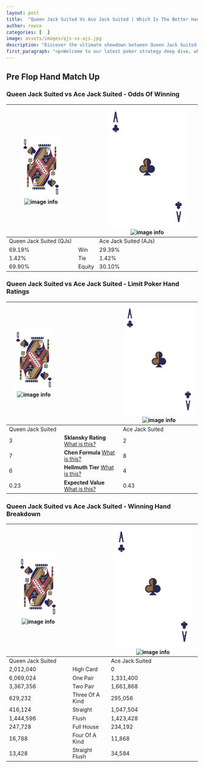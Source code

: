 ```yaml
---
layout: post
title:  "Queen Jack Suited Vs Ace Jack Suited | Which Is The Better Hand In Poker? A Complete Guide"
author: reece
categories: [  ]
image: assets/images/qjs-vs-ajs.jpg
description: "Discover the ultimate showdown between Queen Jack Suited and Ace Jack Suited in poker! Uncover the odds, strategies, and scenarios where one hand triumphs over the other. Get ready to up your poker game with this thrilling analysis."
first_paragraph: "<p>Welcome to our latest poker strategy deep dive, where we're pitting two distinct hands against each other in a high-stakes showdown: Queen Jack Suited vs Ace Jack Suited.</p><p>In the dynamic world of poker, every decision counts, and knowing which hand holds the upper hand is key to your success at the table.</p><p>In this article, we'll dissect these two hands, explore the scenarios where one dominates the other, and equip you with the knowledge to make strategic choices that can tip the odds in your favor.</p><p>Get ready to unravel the intriguing dynamics of these poker hands and elevate your game to new heights.</p>"
---
```




[comment]: # (sp0)

## Pre Flop Hand Match Up

<div class="table hand-ratings" markdown="1"> 



### Queen Jack Suited vs Ace Jack Suited - Odds Of Winning


    
| ![image info](assets/images/hand1/Q.png) ![image info](assets/images/hand1/Js.png) |  | ![image info](assets/images/hand2/A.png) ![image info](assets/images/hand2/Js.png) |
| -------- | -------- | -------- |
| Queen Jack Suited (QJs) |  | Ace Jack Suited (AJs) |
| 69.19% | Win | 29.39% |
| 1.42% | Tie | 1.42% |
| 69.90% | Equity | 30.10% |




[comment]: # (sp1)



### Queen Jack Suited vs Ace Jack Suited - Limit Poker Hand Ratings


    
| ![image info](assets/images/hand1/Q.png) ![image info](assets/images/hand1/Js.png) |  | ![image info](assets/images/hand2/A.png) ![image info](assets/images/hand2/Js.png) |
| -------- | -------- | -------- |
| Queen Jack Suited |  | Ace Jack Suited |
| 3 | **Sklansky Rating** [What is this?](/sklansky-rating-explained) | 2 |
| 7 | **Chen Formula** [What is this?](/chen-formula-explained) | 8 |
| 6 | **Hellmuth Tier** [What is this?](/Hellmuth-tier-explained) | 4 |
| 0.23 | **Expected Value** [What is this?](/expected-value-explained) | 0.43 |




[comment]: # (sp2)



### Queen Jack Suited vs Ace Jack Suited - Winning Hand Breakdown


    
| ![image info](assets/images/hand1/Q.png) ![image info](assets/images/hand1/Js.png) |  | ![image info](assets/images/hand2/A.png) ![image info](assets/images/hand2/Js.png) |
| -------- | -------- | -------- |
| Queen Jack Suited |  | Ace Jack Suited |
| 2,012,040 | High Card | 0 |
| 6,069,024 | One Pair | 1,331,400 |
| 3,367,356 | Two Pair | 1,661,868 |
| 629,232 | Three Of A Kind | 295,056 |
| 416,124 | Straight | 1,047,504 |
| 1,444,596 | Flush | 1,423,428 |
| 247,728 | Full House | 234,192 |
| 16,788 | Four Of A Kind | 11,868 |
| 13,428 | Straight Flush | 34,584 |




[comment]: # (sp3)



</div>

[comment]: # (sp4)



[comment]: # (sp5)

